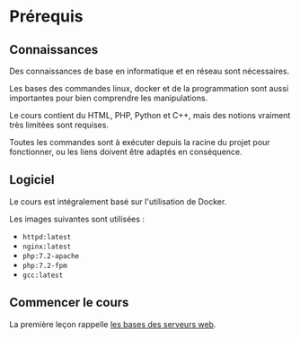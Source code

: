 # Prérequis

## Connaissances

Des connaissances de base en informatique et en réseau sont nécessaires.

Les bases des commandes linux, docker et de la programmation sont aussi importantes pour bien comprendre les manipulations.

Le cours contient du HTML, PHP, Python et C++, mais des notions vraiment très limitées sont requises.

Toutes les commandes sont à exécuter depuis la racine du projet pour fonctionner, ou les liens doivent être adaptés en conséquence.

## Logiciel

Le cours est intégralement basé sur l'utilisation de Docker.

Les images suivantes sont utilisées :

- `httpd:latest`
- `nginx:latest`
- `php:7.2-apache`
- `php:7.2-fpm`
- `gcc:latest`

## Commencer le cours

La première leçon rappelle [les bases des serveurs web](/01-101-server-web-theory).
